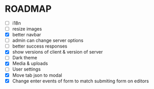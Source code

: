 # ROADMAP

- [ ] i18n
- [ ] resize images
- [x] better navbar
- [ ] admin can change server options
- [ ] better success responses
- [x] show versions of client & version of server
- [ ] Dark theme
- [x] Media & uploads
- [ ] User settings
- [x] Move tab json to modal
- [x] Change enter events of form to match submiting form on editors
